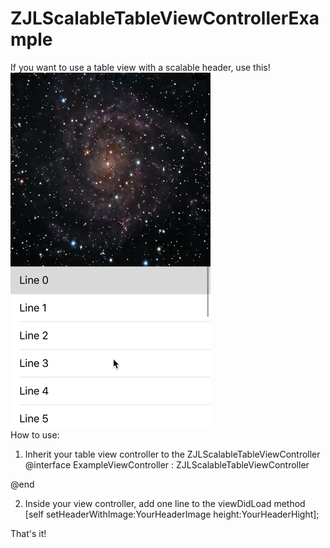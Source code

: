 # ZJLScalableTableViewControllerExample
If you want to use a table view with a scalable header, use this!  
![Alt text](/ZJLScalableHeader.gif?raw=true "screen shot")  
How to use:   
1. Inherit your table view controller to the ZJLScalableTableViewController  
@interface ExampleViewController : ZJLScalableTableViewController  

@end  

2. Inside your view controller, add one line to the viewDidLoad method  
[self setHeaderWithImage:YourHeaderImage height:YourHeaderHight];  

That's it!
